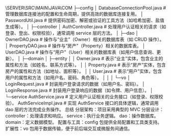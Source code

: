 \SERVER\SRC\MAIN\JAVA\COM
├─config
│      DatabaseConnectionPool.java  # 管理数据库连接池的配置和生命周期，提供高效的数据库连接复用。
│      PasswordUtil.java            # 提供密码加密、解密或验证的工具方法（如哈希加密、盐值生成等）。
│
├─controller
│      AuthController.java          # 处理用户认证相关的请求（如登录、登出、权限校验），通常调用 service 层的方法。
│
├─dao
│      OwnerDAO.java                # 操作与“业主”（Owner）相关的数据库表（如 CRUD 操作）。
│      PropertyDAO.java             # 操作与“房产”（Property）相关的数据库表。
│      UserDAO.java                 # 操作与“用户”（User）相关的数据库表（如用户信息查询、更新）。
│
├─domain
│  ├─entity
│  │      Owner.java               # 表示“业主”实体，包含业主的属性和方法（如姓名、联系方式等）。
│  │      Property.java            # 表示“房产”实体，包含房产的属性和方法（如地址、面积等）。
│  │      User.java                # 表示“用户”实体，包含用户的属性和方法（如用户名、密码、角色等）。
│  │
│  └─vo
│          LoginRequest.java       # 封装用户登录请求的数据（如用户名、密码）。
│          LoginResponse.java      # 封装用户登录响应的数据（如令牌、用户信息）。
│
└─service
        AuthService.java           # 定义用户认证相关的业务接口（如登录、权限校验）。
        AuthServiceImpl.java       # 实现 AuthService 接口的具体逻辑，通常调用 dao 层的方法完成业务操作。
总结
分层架构：项目采用典型的 MVC 分层设计：
controller：处理请求和响应。
service：执行业务逻辑。
dao：操作数据库。
domain：定义数据模型。
配置与工具：config 包提供全局配置和工具类支持。
扩展性：vo 包用于数据传输，便于前后端交互或微服务间通信。
